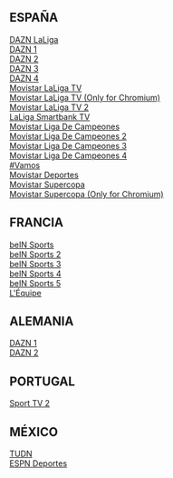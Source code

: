 ## ESPAÑA ##
[DAZN LaLiga](https://futbol-tv.online/eventos/?r=Ly9ibGV0Y2hlYW50YS5tYWtldXAvZW1iZWQvZXMvZGF6bmxhbGlnYS5waHA=)<br>
[DAZN 1](https://futbol-tv.online/eventos/?r=Ly9ncmVnb3JzYW1zYS5saWZlL2VtYmVkL2VzL2Rhem4xLnBocA==)<br>
[DAZN 2](https://futbol-tv.online/eventos/?r=Ly9ncmVnb3JzYW1zYS5saWZlL2VtYmVkL2VzL2Rhem4yLnBocA==)<br>
[DAZN 3](https://futbol-tv.online/eventos/?r=Ly9ncmVnb3JzYW1zYS5saWZlL2VtYmVkL2VzL2Rhem4zLnBocA==)<br>
[DAZN 4](https://futbol-tv.online/eventos/?r=Ly9ncmVnb3JzYW1zYS5saWZlL2VtYmVkL2VzL2Rhem40LnBocA==)<br>
[Movistar LaLiga TV](https://futbol-tv.online/eventos/?r=Ly9ncmVnb3JzYW1zYS5saWZlL2VtYmVkL2VzL21sYWxpZ2EucGhw)<br>
[Movistar LaLiga TV (Only for Chromium)](https://futbol-tv.online/eventos/?r=Y2hyb21lLWV4dGVuc2lvbjovL2xjaXBlbWJqZmttZWdncGloZHBkZ25qaWxkZ25pZmZsL3BsYXllci5odG1sI2h0dHBzOi8vbWxhbGlnYS1kYXNoLW1vdmlzdGFycGx1cy5lbWlzaW9uZG9mNi5jb20vZGFzaC9tbGFsaWdhLmlzbWwvbWFuaWZlc3QubXBkPyZjaz1leUl5TlRWbU9EYzVNVFUzTVRRMFkyVmhPVEl6T1dJell6Z3paR1ptTlRFNE1pSTZJbVZsTnprNE5HTmpOamxoTXpFMU1tTXpNVEkxT1daaFpURTJZbVk1Tm1NekluMD0=)<br>
[Movistar LaLiga TV 2](https://futbol-tv.online/eventos/?r=Ly9ncmVnb3JzYW1zYS5saWZlL2VtYmVkL2VzL21sYWxpZ2EyLnBocA==)<br>
[LaLiga Smartbank TV](https://futbol-tv.online/eventos/?r=Ly9ncmVnb3JzYW1zYS5saWZlL2VtYmVkL2VzL2xhbGlnYXNtYXJ0YmFua3R2LnBocA==)<br>
[Movistar Liga De Campeones](https://futbol-tv.online/eventos/?r=Ly9ncmVnb3JzYW1zYS5saWZlL2VtYmVkL2VzL21saWdhZGVjYW1wZW9uZXMucGhw)<br>
[Movistar Liga De Campeones 2](https://futbol-tv.online/eventos/?r=Ly9ncmVnb3JzYW1zYS5saWZlL2VtYmVkL2VzL21saWdhZGVjYW1wZW9uZXMyLnBocA==)<br>
[Movistar Liga De Campeones 3](https://futbol-tv.online/eventos/?r=Ly9ncmVnb3JzYW1zYS5saWZlL2VtYmVkL2VzL21saWdhZGVjYW1wZW9uZXMzLnBocA==)<br>
[Movistar Liga De Campeones 4](https://futbol-tv.online/eventos/?r=Ly9ncmVnb3JzYW1zYS5saWZlL2VtYmVkL2VzL21saWdhZGVjYW1wZW9uZXM0LnBocA==)<br>
[#Vamos](https://futbol-tv.online/eventos/?r=Ly9ncmVnb3JzYW1zYS5saWZlL2VtYmVkL2VzL3ZhbW9zLnBocA==)<br>
[Movistar Deportes](https://futbol-tv.online/eventos/?r=Ly9ncmVnb3JzYW1zYS5saWZlL2VtYmVkL2VzL21kZXBvcnRlcy5waHA=)<br>
[Movistar Supercopa](https://futbol-tv.online/eventos/?r=Ly9ncmVnb3JzYW1zYS5saWZlL2VtYmVkL2VzL2dvbG11bmRpYWwucGhw)<br>
[Movistar Supercopa (Only for Chromium)](https://futbol-tv.online/eventos/?r=Y2hyb21lLWV4dGVuc2lvbjovL2xjaXBlbWJqZmttZWdncGloZHBkZ25qaWxkZ25pZmZsL3BsYXllci5odG1sI2h0dHBzOi8vMDFtdW5kaWFsLWRhc2gtbW92aXN0YXJwbHVzLmVtaXNpb25kb2Y2LmNvbS9kYXNoLzAxbXVuZGlhbC5pc21sL21hbmlmZXN0Lm1wZD8mY2s9ZXlKaFlUTTBaREF6WkRNNVptTTBOMlJqT1RSaVl6TTBOVGc1TWpoaFpHTTVNQ0k2SWpBMk9URTNPRE00TkdFeU5qZ3pPVFl4TUdFeVpqTmlOekpoWWprek5UQTRJbjA9)<br>

## FRANCIA ##
[beIN Sports](https://futbol-tv.online/eventos/?r=Ly9ncmVnb3JzYW1zYS5saWZlL2VtYmVkL2ZyL2JlaW4xLnBocA==)<br>
[beIN Sports 2](https://futbol-tv.online/eventos/?r=Ly9ncmVnb3JzYW1zYS5saWZlL2VtYmVkL2ZyL2JlaW4yLnBocA==)<br>
[beIN Sports 3](https://futbol-tv.online/eventos/?r=Ly9ncmVnb3JzYW1zYS5saWZlL2VtYmVkL2ZyL2JlaW4zLnBocA==)<br>
[beIN Sports 4](https://futbol-tv.online/eventos/?r=Ly9ncmVnb3JzYW1zYS5saWZlL2VtYmVkL2ZyL2JlaW5tYXg0LnBocA==)<br>
[beIN Sports 5](https://futbol-tv.online/eventos/?r=Ly9ncmVnb3JzYW1zYS5saWZlL2VtYmVkL2ZyL2JlaW5tYXg1LnBocA==)<br>
[L'Équipe](https://futbol-tv.online/eventos/?r=Ly9ncmVnb3JzYW1zYS5saWZlL2VtYmVkL2ZyL2xlcXVpcGUucGhw)<br>

## ALEMANIA ##
[DAZN 1](https://futbol-tv.online/eventos/?r=Ly8yODQ4NzQ4NzU4MjczODU3ODM3MTI4NzEyODctZHV0eWQyMjMyNTgzLnd2ZHItYXJjaGl2ZS5ndXJ1L2VtYmVkL2RlL2Rhem4xLnBocA==)<br>
[DAZN 2](https://futbol-tv.online/eventos/?r=Ly9heGVtZW5zdHJlb2Z0LmJ1enovZW1iZWQvZGUvZGF6bjIucGhw)<br>

## PORTUGAL ##
[Sport TV 2](https://futbol-tv.online/eventos/?r=aHR0cHM6Ly9zcG9ydHNlbWJlZC50by9jaGFubmVscy9wdC9zcG9ydHR2Mi5waHA)<br>

## MÉXICO ##
[TUDN](https://futbol-tv.online/eventos/?r=Ly9tZWdhdGVsZXZpc2lvbmhkLmNvbS9lbWJlZC8/dXJsPUx5OXNhWFpsTVMxdmRIUXVhWHA2YVdkdkxuUjJMMjkxZEM5MUwyUmhjMmd2VkZWRVRpMUlSQzlrWldaaGRXeDBMbTF3WkE9PSZraWQ9TmpRd01UUXhZV05tTW1RM016QTBNalpsTUdJd01USTNOV0pqT1dVME1UST0maz1OMlV4WldObU56QTBZelk0TWpnd01tWTNOR1JrWkdFelpUWTRZelJqTXpnPSZsYW5nPTA=)<br>
[ESPN Deportes](https://futbol-tv.online/eventos/?r=Ly9ncmVnb3JzYW1zYS5saWZlL2VtYmVkL3VzL2VzcG5kZXBvcnRlcy5waHA=)<br>
